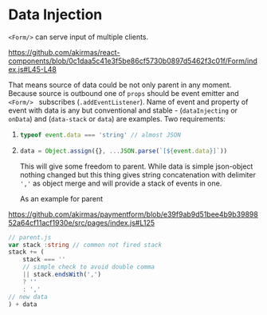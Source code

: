 # Data Injection

`<Form/>` can serve input of multiple clients.

https://github.com/akirmas/react-components/blob/0c1daa5c41e3f5be86cf5730b0897d5462f3c01f/Form/index.js#L45-L48

That means source of data could be not only parent in any moment. Because source is outbound one of `props` should be event emitter and `<Form/> ` subscribes  (`.addEventListener`). Name of event and property of event with data is any but conventional and stable - (`dataInjecting` or `onData`) and (`data-stack` or `data`) are examples. Two requirements:

1. ```js
   typeof event.data === 'string' // almost JSON
   ```

2. ```js
   data = Object.assign({}, ...JSON.parse(`[${event.data}]`))
   ```

   This will give some freedom to parent. While data is simple json-object nothing  changed but this thing gives string concatenation with delimiter `','`  as object merge and will provide a stack of events in one.

   As an example for parent

https://github.com/akirmas/paymentform/blob/e39f9ab9d51bee4b9b3989852a64cf11acf1930e/src/pages/index.js#L125

```typescript
// parent.js
var stack :string // common not fired stack
stack += (
	stack === ''
    // simple check to avoid double comma 
    || stack.endsWith(',')
    ? ''
    : ','
// new data    
) + data
```

